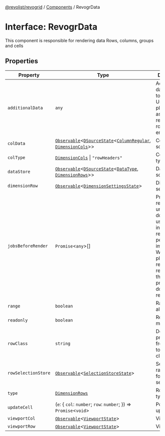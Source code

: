 [@revolist/revogrid](README.md) / [Components](Namespace.Components.md) / RevogrData

# Interface: RevogrData

This component is responsible for rendering data
Rows, columns, groups and cells

## Properties

| Property | Type | Description | Defined in |
| ------ | ------ | ------ | ------ |
| `additionalData` | `any` | Additional data to pass to renderer Used in plugins such as vue or react to pass root app entity to cells | [src/components.d.ts:307](https://github.com/revolist/revogrid/blob/477507f867ff98f395e0119897545945e222b246/src/components.d.ts#L307) |
| `colData` | [`Observable`](TypeAlias.Observable.md)\<[`DSourceState`](TypeAlias.DSourceState.md)\<[`ColumnRegular`](Interface.ColumnRegular.md), [`DimensionCols`](TypeAlias.DimensionCols.md)\>\> | Column source | [src/components.d.ts:311](https://github.com/revolist/revogrid/blob/477507f867ff98f395e0119897545945e222b246/src/components.d.ts#L311) |
| `colType` | [`DimensionCols`](TypeAlias.DimensionCols.md) \| `"rowHeaders"` | Column data type | [src/components.d.ts:315](https://github.com/revolist/revogrid/blob/477507f867ff98f395e0119897545945e222b246/src/components.d.ts#L315) |
| `dataStore` | [`Observable`](TypeAlias.Observable.md)\<[`DSourceState`](TypeAlias.DSourceState.md)\<[`DataType`](TypeAlias.DataType.md), [`DimensionRows`](TypeAlias.DimensionRows.md)\>\> | Data rows source | [src/components.d.ts:319](https://github.com/revolist/revogrid/blob/477507f867ff98f395e0119897545945e222b246/src/components.d.ts#L319) |
| `dimensionRow` | [`Observable`](TypeAlias.Observable.md)\<[`DimensionSettingsState`](Interface.DimensionSettingsState.md)\> | Dimension settings Y | [src/components.d.ts:323](https://github.com/revolist/revogrid/blob/477507f867ff98f395e0119897545945e222b246/src/components.d.ts#L323) |
| `jobsBeforeRender` | `Promise`\<`any`\>[] | Prevent rendering until job is done. Can be used for initial rendering performance improvement. When several plugins require initial rendering this will prevent double initial rendering. | [src/components.d.ts:327](https://github.com/revolist/revogrid/blob/477507f867ff98f395e0119897545945e222b246/src/components.d.ts#L327) |
| `range` | `boolean` | Range allowed | [src/components.d.ts:331](https://github.com/revolist/revogrid/blob/477507f867ff98f395e0119897545945e222b246/src/components.d.ts#L331) |
| `readonly` | `boolean` | Readonly mode | [src/components.d.ts:335](https://github.com/revolist/revogrid/blob/477507f867ff98f395e0119897545945e222b246/src/components.d.ts#L335) |
| `rowClass` | `string` | Defines property from which to read row class | [src/components.d.ts:339](https://github.com/revolist/revogrid/blob/477507f867ff98f395e0119897545945e222b246/src/components.d.ts#L339) |
| `rowSelectionStore` | [`Observable`](TypeAlias.Observable.md)\<[`SelectionStoreState`](TypeAlias.SelectionStoreState.md)\> | Selection, range, focus for row selection | [src/components.d.ts:343](https://github.com/revolist/revogrid/blob/477507f867ff98f395e0119897545945e222b246/src/components.d.ts#L343) |
| `type` | [`DimensionRows`](TypeAlias.DimensionRows.md) | Row data type | [src/components.d.ts:347](https://github.com/revolist/revogrid/blob/477507f867ff98f395e0119897545945e222b246/src/components.d.ts#L347) |
| `updateCell` | (`e`: \{ `col`: `number`; `row`: `number`; \}) => `Promise`\<`void`\> | Pointed cell update. | [src/components.d.ts:351](https://github.com/revolist/revogrid/blob/477507f867ff98f395e0119897545945e222b246/src/components.d.ts#L351) |
| `viewportCol` | [`Observable`](TypeAlias.Observable.md)\<[`ViewportState`](Interface.ViewportState.md)\> | Viewport X | [src/components.d.ts:355](https://github.com/revolist/revogrid/blob/477507f867ff98f395e0119897545945e222b246/src/components.d.ts#L355) |
| `viewportRow` | [`Observable`](TypeAlias.Observable.md)\<[`ViewportState`](Interface.ViewportState.md)\> | Viewport Y | [src/components.d.ts:359](https://github.com/revolist/revogrid/blob/477507f867ff98f395e0119897545945e222b246/src/components.d.ts#L359) |
